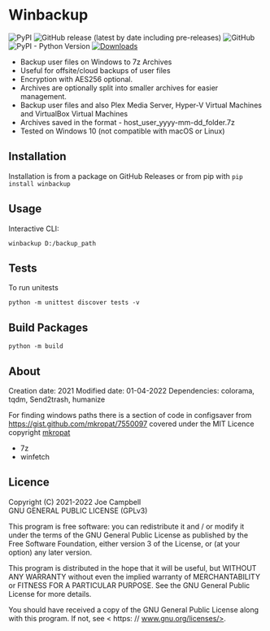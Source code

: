 # Winbackup

![PyPI](https://img.shields.io/pypi/v/winbackup) ![GitHub release (latest by date including pre-releases)](https://img.shields.io/github/v/release/needs-coffee/winbackup?include_prereleases) ![GitHub](https://img.shields.io/github/license/needs-coffee/winbackup) ![PyPI - Python Version](https://img.shields.io/pypi/pyversions/winbackup) [![Downloads](https://pepy.tech/badge/wifipasswords)](https://pepy.tech/project/winbackup)

- Backup user files on Windows to 7z Archives
- Useful for offsite/cloud backups of user files
- Encryption with AES256 optional.
- Archives are optionally split into smaller archives for easier management. 
- Backup user files and also Plex Media Server, Hyper-V Virtual Machines and VirtualBox Virtual Machines
- Archives saved in the format - host_user_yyyy-mm-dd_folder.7z
- Tested on Windows 10 (not compatible with macOS or Linux)

Installation
------------
Installation is from a package on GitHub Releases or from pip with ``pip install winbackup``

Usage
-----
Interactive CLI:
```shell
winbackup D:/backup_path
```

Tests
-----
To run unitests
```shell
python -m unittest discover tests -v
```

Build Packages
-----
```shell
python -m build
```

About
-----
Creation date: 2021
Modified date: 01-04-2022
Dependencies: colorama, tqdm, Send2trash, humanize

For finding windows paths there is a section of code in configsaver from https://gist.github.com/mkropat/7550097 covered under the MIT Licence copyright [mkropat](https://gist.github.com/mkropat/7550097)

- 7z 
- winfetch

Licence
-------
Copyright (C) 2021-2022 Joe Campbell  
 GNU GENERAL PUBLIC LICENSE (GPLv3)  

This program is free software: you can redistribute it and / or modify
it under the terms of the GNU General Public License as published by
the Free Software Foundation, either version 3 of the License, or
(at your option) any later version.

This program is distributed in the hope that it will be useful,
but WITHOUT ANY WARRANTY
without even the implied warranty of
MERCHANTABILITY or FITNESS FOR A PARTICULAR PURPOSE.  See the
GNU General Public License for more details.

You should have received a copy of the GNU General Public License
along with this program.  If not, see < https: // www.gnu.org/licenses/>.
